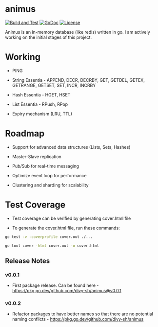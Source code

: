# animus
[![Build and Test](https://github.com/divy-sh/animus/actions/workflows/go.yml/badge.svg)](https://github.com/divy-sh/animus/actions/workflows/go.yml)
[![GoDoc](http://img.shields.io/badge/go-documentation-blue.svg?style=flat-square)](https://godoc.org/github.com/divy-sh/animus)
[![License](https://img.shields.io/badge/License-GNU20GPL-blue?style=flat-square)](https://raw.githubusercontent.com/divy-sh/animus/master/LICENSE)

Animus is an in-memory database (like redis) written in go. 
I am actively working on the initial stages of this project.

# Working

- PING

- String Essentia - APPEND, DECR, DECRBY, GET, GETDEL, GETEX, GETRANGE, GETSET, SET, INCR, INCRBY

- Hash Essentia - HGET, HSET

- List Essentia - RPush, RPop

- Expiry mechanism (LRU, TTL)

# Roadmap

- Support for advanced data structures (Lists, Sets, Hashes)

- Master-Slave replication

- Pub/Sub for real-time messaging

- Optimize event loop for performance

- Clustering and sharding for scalability

# Test Coverage
- Test coverage can be verified by generating cover.html file

- To generate the cover.html file, run these commands:
```bash
go test -v -coverprofile cover.out ./...
```
```bash
go tool cover -html cover.out -o cover.html
```

## Release Notes

### v0.0.1

- First package release. Can be found here - https://pkg.go.dev/github.com/divy-sh/animus@v0.0.1

### v0.0.2
- Refactor packages to have better names so that there are no potential naming conflicts - https://pkg.go.dev/github.com/divy-sh/animus